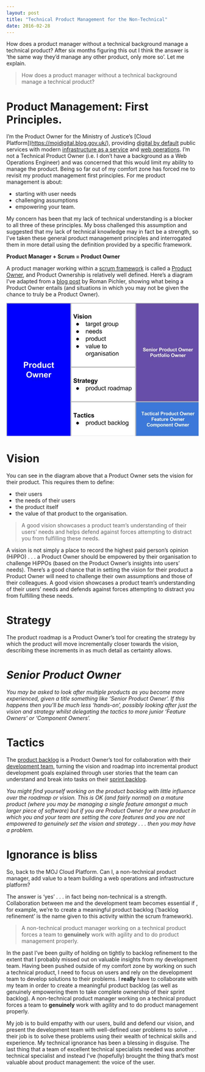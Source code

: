 ```yaml
---
layout: post
title: "Technical Product Management for the Non-Technical"
date: 2016-02-28
---
```


How does a product manager without a technical background manage a technical product? After six months figuring this out I think the answer is ‘the same way they’d manage any other product, only more so’. Let me explain.

> How does a product manager without a technical background manage a technical product?

# Product Management: First Principles.

I’m the Product Owner for the Ministry of Justice’s [Cloud Platform])https://mojdigital.blog.gov.uk/), providing [digital by default](https://www.gov.uk/service-manual/digital-by-default/) public services with modern [infrastructure as a service](https://en.wikipedia.org/wiki/Cloud_computing#Infrastructure_as_a_service_.28IaaS.29) and [web operations](https://en.wikipedia.org/wiki/Web_operations). I’m not a Technical Product Owner (i.e. I don’t have a background as a Web Operations Engineer) and was concerned that this would limit my ability to manage the product.
Being so far out of my comfort zone has forced me to revisit my product management first principles. For me product management is about:

- starting with user needs
- challenging assumptions
- empowering your team.

My concern has been that my lack of technical understanding is a blocker to all three of these principles. My boss challenged this assumption and suggested that my lack of technical knowledge may in fact be a strength, so I’ve taken these general product management principles and interrogated them in more detail using the definition provided by a specific framework.

**Product Manager + Scrum = Product Owner**

A product manager working within a [scrum framework](http://www.scrumguides.org/scrum-guide.html) is called a [Product Owner](http://www.scrumguides.org/scrum-guide.html#team-po), and Product Ownership is relatively well defined. Here’s a diagram I’ve adapted from a [blog post](http://www.romanpichler.com/blog/big-product-owner-small-product-owner/) by Roman Pichler, showing what being a Product Owner entails (and situations in which you may not be given the chance to truly be a Product Owner).

![Product Owner diagram by Scott Colfer](/_assets/product-owner-diagram.jpg)

# Vision

You can see in the diagram above that a Product Owner sets the vision for their product. This requires them to define:

- their users
- the needs of their users
- the product itself
- the value of that product to the organisation.

> A good vision showcases a product  team’s understanding of their users’ needs and helps defend against forces attempting to distract you from fulfilling these needs.

A vision is not simply a place to record the highest paid person’s opinion (HiPPO) . . . a Product Owner should be empowered by their organisation to challenge HiPPOs (based on the Product Owner’s insights into users’ needs). There’s a good chance that in setting the vision for their product a Product Owner will need to challenge their own assumptions and those of their colleagues. A good vision showcases a product  team’s understanding of their users’ needs and defends against forces attempting to distract you from fulfilling these needs.

# Strategy

The product roadmap is a Product Owner’s tool for creating the strategy by which the product will move incrementally closer towards the vision, describing these increments in as much detail as certainty allows.

# *Senior Product Owner*

*You may be asked to look after multiple products as you become more experienced, given a title something like ‘Senior Product Owner’. If this happens then you’ll be much less ‘hands-on’, possibly looking after just the vision and strategy whilst delegating the tactics to more junior ‘Feature Owners’ or ‘Component Owners’.*

# Tactics

The [product backlog](http://www.scrumguides.org/scrum-guide.html#artifacts-productbacklog) is a Product Owner’s tool for collaboration with their [development team](http://www.scrumguides.org/scrum-guide.html#team-dev), turning the vision and roadmap into incremental product development goals explained through user stories that the team can understand and break into tasks on their [sprint backlog](http://www.scrumguides.org/scrum-guide.html#artifacts-sprintbacklog).

*You might find yourself working on the product backlog with little influence over the roadmap or vision. This is OK (and fairly normal) on a mature product (where you may be managing a single feature amongst a much larger piece of software) but if you are Product Owner for a new product in which you and your team are setting the core features and you are not empowered to genuinely set the vision and strategy . . . then you may have a problem.*

# Ignorance is bliss

So, back to the MOJ Cloud Platform. Can I, a non-technical product manager, add value to a team building a web operations and infrastructure platform?

The answer is ‘yes’ . . . in fact being non-technical is a strength. Collaboration between me and the development team becomes essential if , for example, we’re to create a meaningful product backlog (‘backlog refinement’ is the name given to this activity within the scrum framework).

> A non-technical product manager working on a technical product forces a team to __genuinely__ work with agility and to do product management properly.

In the past I’ve been guilty of holding on tightly to backlog refinement to the extent that I probably missed out on valuable insights from my development team. Having been pushed outside of my comfort zone by working on such a technical product, I need to focus on users and rely on the development team to develop solutions to their problems. I __really__ have to collaborate with my team in order to create a meaningful product backlog (as well as genuinely empowering them to take complete ownership of their sprint backlog). A non-technical product manager working on a technical product forces a team to __genuinely__ work with agility and to do product management properly.

My job is to build empathy with our users, build and defend our vision, and present the development team with well-defined user problems to solve . . . their job is to solve these problems using their wealth of technical skills and experience. My technical ignorance has been a blessing in disguise. The last thing that a team of excellent technical specialists needed was another technical specialist and instead I’ve (hopefully) brought the thing that’s most valuable about product management: the voice of the user.

